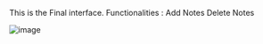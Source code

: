 This is the Final interface.
Functionalities : 
Add Notes
Delete Notes

![image](https://github.com/user-attachments/assets/0dd10277-efbc-4f18-b40f-7af7defe4fb9)




